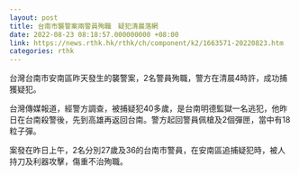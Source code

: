 ```yaml
---
layout: post
title: 台南市襲警案兩警員殉職　疑犯清晨落網
date: 2022-08-23 08:18:57.000000000 +08:00
link: https://news.rthk.hk/rthk/ch/component/k2/1663571-20220823.htm
categories: rthk
---
```


台灣台南市安南區昨天發生的襲警案，2名警員殉職，警方在清晨4時許，成功捕獲疑犯。

台灣傳媒報道，經警方調查，被捕疑犯40多歲，是台南明德監獄一名逃犯，他昨日在台南殺警後，先到高雄再返回台南。警方起回警員佩槍及2個彈匣，當中有18粒子彈。

案發在昨日上午，2名分別27歲及36的台南市警員，在安南區追捕疑犯時，被人持刀及利器攻擊，傷重不治殉職。
